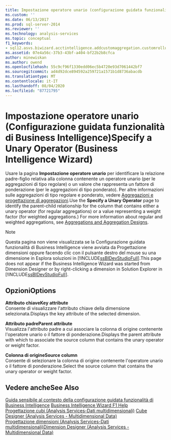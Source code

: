 ```yaml
---
title: Impostazione operatore unario (configurazione guidata funzionalità di Business Intelligence) | Microsoft Docs
ms.custom: ''
ms.date: 06/13/2017
ms.prod: sql-server-2014
ms.reviewer: ''
ms.technology: analysis-services
ms.topic: conceptual
f1_keywords:
- sql12.asvs.biwizard.acctintelligence.addcustomaggregation.customrollups.f1
ms.assetid: 07e4a56c-37b3-43bf-a404-bf22b2b8cfca
author: minewiskan
ms.author: owend
ms.openlocfilehash: 55c9cf96f1330edd06ec5b4720e93d7061442bf7
ms.sourcegitcommit: ad4d92dce894592a259721a1571b1d8736abacdb
ms.translationtype: MT
ms.contentlocale: it-IT
ms.lasthandoff: 08/04/2020
ms.locfileid: "87721795"
---
```

# <a name="specify-a-unary-operator-business-intelligence-wizard"></a><span data-ttu-id="6fe1e-102">Impostazione operatore unario (Configurazione guidata funzionalità di Business Intelligence)</span><span class="sxs-lookup"><span data-stu-id="6fe1e-102">Specify a Unary Operator (Business Intelligence Wizard)</span></span>
  <span data-ttu-id="6fe1e-103">Usare la pagina **Impostazione operatore unario** per identificare la relazione padre-figlio relativa alla colonna contenente un operatore unario (per le aggregazioni di tipo regolare) o un valore che rappresenta un fattore di ponderazione (per le aggregazioni di tipo ponderato). Per altre informazioni sulle aggregazioni di tipo regolare e ponderato, vedere [Aggregazioni e progettazione di aggregazioni](multidimensional-models-olap-logical-cube-objects/aggregations-and-aggregation-designs.md).</span><span class="sxs-lookup"><span data-stu-id="6fe1e-103">Use the **Specify a Unary Operator** page to identify the parent-child relationship for the column that contains either a unary operator (for regular aggregations) or a value representing a weight factor (for weighted aggregations.) For more information about regular and weighted aggregations, see [Aggregations and Aggregation Designs](multidimensional-models-olap-logical-cube-objects/aggregations-and-aggregation-designs.md).</span></span>  
  
> [!NOTE]  
>  <span data-ttu-id="6fe1e-104">Questa pagina non viene visualizzata se la Configurazione guidata funzionalità di Business Intelligence viene avviata da Progettazione dimensioni oppure facendo clic con il pulsante destro del mouse su una dimensione in Esplora soluzioni in [!INCLUDE[ssBIDevStudioFull](../includes/ssbidevstudiofull-md.md)].</span><span class="sxs-lookup"><span data-stu-id="6fe1e-104">This page does not appear if the Business Intelligence Wizard was started from Dimension Designer or by right-clicking a dimension in Solution Explorer in [!INCLUDE[ssBIDevStudioFull](../includes/ssbidevstudiofull-md.md)].</span></span>  
  
## <a name="options"></a><span data-ttu-id="6fe1e-105">Opzioni</span><span class="sxs-lookup"><span data-stu-id="6fe1e-105">Options</span></span>  
 <span data-ttu-id="6fe1e-106">**Attributo chiave**</span><span class="sxs-lookup"><span data-stu-id="6fe1e-106">**Key attribute**</span></span>  
 <span data-ttu-id="6fe1e-107">Consente di visualizzare l'attributo chiave della dimensione selezionata.</span><span class="sxs-lookup"><span data-stu-id="6fe1e-107">Displays the key attribute of the selected dimension.</span></span>  
  
 <span data-ttu-id="6fe1e-108">**Attributo padre**</span><span class="sxs-lookup"><span data-stu-id="6fe1e-108">**Parent attribute**</span></span>  
 <span data-ttu-id="6fe1e-109">Visualizza l'attributo padre a cui associare la colonna di origine contenente l'operatore unario o il fattore di ponderazione.</span><span class="sxs-lookup"><span data-stu-id="6fe1e-109">Displays the parent attribute with which to associate the source column that contains the unary operator or weight factor.</span></span>  
  
 <span data-ttu-id="6fe1e-110">**Colonna di origine**</span><span class="sxs-lookup"><span data-stu-id="6fe1e-110">**Source column**</span></span>  
 <span data-ttu-id="6fe1e-111">Consente di selezionare la colonna di origine contenente l'operatore unario o il fattore di ponderazione.</span><span class="sxs-lookup"><span data-stu-id="6fe1e-111">Select the source column that contains the unary operator or weight factor.</span></span>  
  
## <a name="see-also"></a><span data-ttu-id="6fe1e-112">Vedere anche</span><span class="sxs-lookup"><span data-stu-id="6fe1e-112">See Also</span></span>  
 <span data-ttu-id="6fe1e-113">[Guida sensibile al contesto della configurazione guidata funzionalità di Business Intelligence](business-intelligence-wizard-f1-help.md) </span><span class="sxs-lookup"><span data-stu-id="6fe1e-113">[Business Intelligence Wizard F1 Help](business-intelligence-wizard-f1-help.md) </span></span>  
 <span data-ttu-id="6fe1e-114">[Progettazione cubi &#40;Analysis Services-Dati multidimensionali&#41;](cube-designer-analysis-services-multidimensional-data.md) </span><span class="sxs-lookup"><span data-stu-id="6fe1e-114">[Cube Designer &#40;Analysis Services - Multidimensional Data&#41;](cube-designer-analysis-services-multidimensional-data.md) </span></span>  
 [<span data-ttu-id="6fe1e-115">Progettazione dimensioni &#40;Analysis Services-Dati multidimensionali&#41;</span><span class="sxs-lookup"><span data-stu-id="6fe1e-115">Dimension Designer &#40;Analysis Services - Multidimensional Data&#41;</span></span>](dimension-designer-analysis-services-multidimensional-data.md)  
  
  
